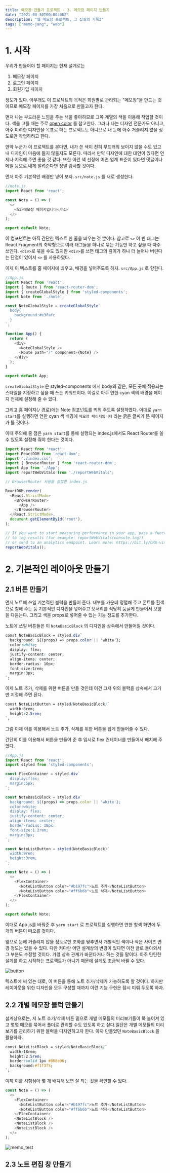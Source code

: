 ```yaml
---
title: 메모장 만들기 프로젝트 - 3. 메모장 페이지 만들기
date: "2021-08-30T00:00:00Z"
description: "웹 메모장 프로젝트, 그 삽질의 기록3"
tags: ["memo-jang", "web"]
---
```


# 1. 시작

우리가 만들어야 할 페이지는 현재 설계로는

1. 메모장 페이지
2. 로그인 페이지
3. 회원가입 페이지

정도가 있다. 아무래도 이 프로젝트의 목적은 회원별로 관리되는 "메모장"을 만드는 것이므로 메모장 페이지를 가장 처음으로 만들고자 한다.

먼저 나는 부드러운 느낌을 주는 색을 좋아하므로 그쪽 계열의 색을 이용해 작업할 것이다. 색을 고를 때는 주로 [open color](https://yeun.github.io/open-color/) 를 참고한다. 그러나 나는 디자인 전문가도 아니고, 아주 미려한 디자인을 목표로 하는 프로젝트도 아니므로 내 눈에 아주 거슬리지 않을 정도로만 작업하려고 한다. 

만약 누군가 이 프로젝트를 본다면, 내가 쓴 색이 전혀 부드러워 보이지 않을 수도 있고 내 디자인이 마음에 들지 않을지도 모른다. 따라서 만약 디자인에 대한 대안이 있다면 언제나 지적해 주면 좋을 것 같다. 또한 이런 색 선정에 어떤 업계 표준이 있다면 댓글이나 메일 등으로 내게 알려준다면 정말 감사할 것이다.



먼저 아주 기본적인 배경만 넣어 보자. `src/note.js` 를 새로 생성한다.

```js
//note.js
import React from 'react';

const Note = () => (
  <>
    <h1>메모장 페이지입니다</h1>
  </>
);

export default Note;

```

이 컴포넌트는 아직 간단한 텍스트 한 줄을 띄우는 것 뿐이다. 참고로 `<>` 이 빈 태그는 React.Fragment의 축약형으로 여러 태그들을 하나로 묶는 기능만 하고 싶을 때 자주 쓰인다. `<div>`로 묶을 수도 있지만 `<div>`를 쓰면 태그의 깊이가 하나 더 늘어나 버린다는 단점이 있어서 `<>` 를 사용하였다.

이제 이 텍스트를 홈 페이지에 띄우고, 배경을 넣어주도록 하자. `src/App.js` 로 향한다.

```js
//App.js
import React from 'react';
import { Route } from 'react-router-dom';
import { createGlobalStyle } from 'styled-components';
import Note from './note';

const NoteGlobalStyle = createGlobalStyle`
  body{
    background:#e3fafc
  }
`;

function App() {
  return (
    <div>
      <NoteGlobalStyle />
      <Route path="/" component={Note} />
    </div>
  );
}

export default App;

```

`createGlobalStyle` 은 styled-components 에서 body와 같은, 모든 곳에 적용되는 스타일을 지정하고 싶을 때 쓰는 키워드이다. 이걸로 아주 연한 cyan 색의 배경을 페이지 전체에 설정해 줄 수 있다.

그리고 홈 페이지(`/` 경로)에는 Note 컴포넌트를 띄워 주도록 설정하였다. 이대로 `yarn start`를  실행하면 연한 cyan 색 배경에 `메모장 페이지입니다` 라는 굵은 글씨가 뜬 페이지가 뜰 것이다. 

이때 주의해 줄 점은 `yarn start`를 통해 실행되는 index.js에서도 React Router를 쓸 수 있도록 설정해 줘야 한다는 것이다.

```js
import React from 'react';
import ReactDOM from 'react-dom';
import './index.css';
import { BrowserRouter } from 'react-router-dom';
import App from './App';
import reportWebVitals from './reportWebVitals';

// BrowserRouter 사용을 설정한 index.js

ReactDOM.render(
  <React.StrictMode>
    <BrowserRouter>
      <App />
    </BrowserRouter>
  </React.StrictMode>,
  document.getElementById('root'),
);

// If you want to start measuring performance in your app, pass a function
// to log results (for example: reportWebVitals(console.log))
// or send to an analytics endpoint. Learn more: https://bit.ly/CRA-vitals
reportWebVitals();

```

# 2. 기본적인 레이아웃 만들기 

## 2.1 버튼 만들기

먼저 노트에 쓰일 기본적인 블럭을 만들어 준다. 내부를 가운데 정렬해 주고 폰트를 흰색으로 칠해 주는 등 기본적인 디자인을 넣어주고 모서리를 적당히 둥글게 만들어서 모양을 다듬는다. 그리고 색을 props로 넣어줄 수 있는 기능 정도를 추가한다.

노트에 쓰일 버튼들은 이 `NoteBasicBlock` 의 디자인을 상속해서 만들어질 것이다.

```css
const NoteBasicBlock = styled.div`
  background: ${(props) => props.color || 'white'};
  color:white;
  display: flex;
  justify-content: center;
  align-items: center;
  border-radius: 10px;
  font-size:1rem;
  margin:3px;
`;
```

이제 노트 추가, 삭제를 위한 버튼을 만들 것인데 이건 그저 위의 블럭을 상속해서 크기만 지정해 주면 된다.

```css
const NoteListButton = styled(NoteBasicBlock)`
  width:8rem;
  height:2.5rem;
`;
```

그럼 이제 이를 이용해서 노트 추가, 삭제를 위한 버튼을 쉽게 만들어줄 수 있다.

간단히 이를 이용해서 버튼을 만들어 준 후 임시로 flex 컨테이너를 만들어서 배치해 주었다.

```js
//App.js
import React from 'react';
import styled from 'styled-components';

const FlexContainer = styled.div`
  display:flex;
  margin:5px;
`;

const NoteBasicBlock = styled.div`
  background: ${(props) => props.color || 'white'};
  color:white;
  display: flex;
  justify-content: center;
  align-items: center;
  border-radius: 10px;
  font-size:1.2rem;
  margin:3px;
`;

const NoteListButton = styled(NoteBasicBlock)`
  width:9rem;
  height:3rem;
`;

const Note = () => (
  <>
    <FlexContainer>
      <NoteListButton color="#b197fc">노트 추가</NoteListButton>
      <NoteListButton color="#ff6b6b">노트 삭제</NoteListButton>
    </FlexContainer>
  </>
);

export default Note;

```

이대로 App.js를 바꿔준 후 `yarn start` 로 프로젝트를 실행하면 연한 청색 화면에 두 개의 버튼이 떠오를 것이다. 

앞으로 눈에 거슬리지 않을 정도로만 조화를 맞추면서 개별적인 색이나 작은 사이즈 변경 정도는 있을 수 있다. 다만 커다란 어떤 설계상의 변경이 있다면 이전 글로 돌아와서 그 부분도 수정할 것이다. 가령 상속 관계가 바뀐다거나 하는 것들 말이다. 아주 탄탄한 설계를 하고 시작하는 프로젝트가 아니기 때문에 설계도 조금씩 바뀔 수 있다.

![button](./button.png)

텍스트에 써 있는 대로, 이 버튼을 통해 노트 추가/삭제가 가능하도록 할 것이다. 하지만 레이아웃을 위한 디자인을 모두 구성할 때까지 이런 기능 구현은 잠시 미뤄 두도록 하자.

## 2.2 개별 메모장 블럭 만들기

설계상으로는, 저 노트 추가/삭제 버튼 밑으로 개별 메모들의 미리보기들이 쭉 늘어져 있고 몇몇 메모를 묶어서 폴더로 관리할 수도 있도록 하고 싶다.일단은 개별 메모들의 미리보기를 관리하기 위한 블럭을 디자인하고자 한다. 아까 만들었던 `NoteBasicBlock` 을 활용하자.

```css
const NoteListBlock = styled(NoteBasicBlock)`
  width:18rem;
  height:2.5rem;
  border:solid 1px #868e96;
  background:#f1f3f5;
`;
```

이제 이를 시험삼아 몇 개 배치해 보면 잘 되는 것을 확인할 수 있다.

```js
const Note = () => (
  <>
    <FlexContainer>
      <NoteListButton color="#b197fc">노트 추가</NoteListButton>
      <NoteListButton color="#ff6b6b">노트 삭제</NoteListButton>
    </FlexContainer>
    <NoteListBlock />
    <NoteListBlock />
    <NoteListBlock />
  </>
);
```

![memo_test](./memo_test.png)

## 2.3 노트 편집 창 만들기

